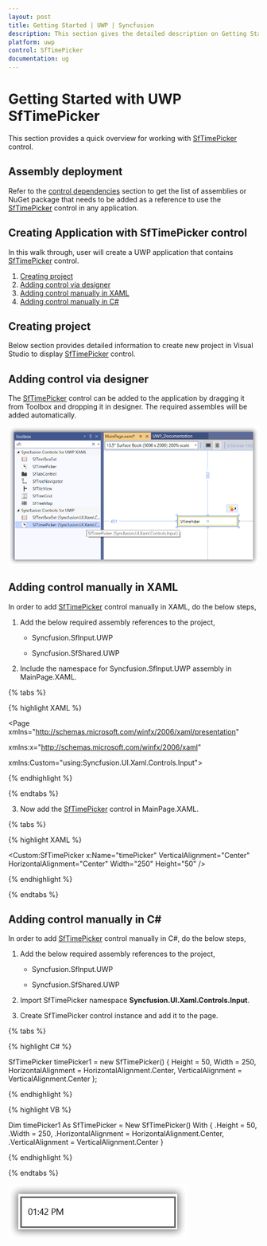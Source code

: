 ```yaml
---
layout: post
title: Getting Started | UWP | Syncfusion
description: This section gives the detailed description on Getting Started with the UWP SfTimePicker control and its basic features.
platform: uwp
control: SfTimePicker
documentation: ug
---
```


# Getting Started with UWP SfTimePicker

This section provides a quick overview for working with [SfTimePicker](https://help.syncfusion.com/cr/uwp/Syncfusion.SfInput.UWP~Syncfusion.UI.Xaml.Controls.Input.SfTimePicker.html) control.

## Assembly deployment
Refer to the [control dependencies](https://help.syncfusion.com/uwp/control-dependencies#sftimepicker) section to get the list of assemblies or NuGet package that needs to be added as a reference to use the [SfTimePicker](https://help.syncfusion.com/cr/uwp/Syncfusion.SfInput.UWP~Syncfusion.UI.Xaml.Controls.Input.SfTimePicker.html) control in any application.


## Creating Application with SfTimePicker control
In this walk through, user will create a UWP application that contains [SfTimePicker](https://help.syncfusion.com/cr/uwp/Syncfusion.SfInput.UWP~Syncfusion.UI.Xaml.Controls.Input.SfTimePicker.html) control.
1. [Creating project](#Creating-the-project)
2. [Adding control via designer](#Adding-control-via-designer)
3. [Adding control manually in XAML](#Adding-control-manually-in-XAML)
4. [Adding control manually in C#](#Adding-control-manually-in-C#)

## Creating project 
Below section provides detailed information to create new project in Visual Studio to display [SfTimePicker](https://help.syncfusion.com/cr/uwp/Syncfusion.SfInput.UWP~Syncfusion.UI.Xaml.Controls.Input.SfTimePicker.html) control.

## Adding control via designer
The [SfTimePicker](https://help.syncfusion.com/cr/uwp/Syncfusion.SfInput.UWP~Syncfusion.UI.Xaml.Controls.Input.SfTimePicker.html) control can be added to the application by dragging it from Toolbox and dropping it in designer. The required assembles will be added automatically.

![Adding control via designer](GettingStarted_images/GettingStarted_img1.png)

## Adding control manually in XAML

In order to add [SfTimePicker](https://help.syncfusion.com/cr/uwp/Syncfusion.SfInput.UWP~Syncfusion.UI.Xaml.Controls.Input.SfTimePicker.html) control manually in XAML, do the below steps,

1. Add the below required assembly references to the project,

    * Syncfusion.SfInput.UWP

    * Syncfusion.SfShared.UWP

2. Include the namespace for Syncfusion.SfInput.UWP assembly in MainPage.XAML.

{% tabs %}

{% highlight XAML %}

<Page xmlns="http://schemas.microsoft.com/winfx/2006/xaml/presentation"

xmlns:x="http://schemas.microsoft.com/winfx/2006/xaml"

xmlns:Custom="using:Syncfusion.UI.Xaml.Controls.Input">

{% endhighlight %}

{% endtabs %}

3. Now add the [SfTimePicker](https://help.syncfusion.com/cr/uwp/Syncfusion.SfInput.UWP~Syncfusion.UI.Xaml.Controls.Input.SfTimePicker.html) control in MainPage.XAML.

{% tabs %}

{% highlight XAML %}

 <Custom:SfTimePicker x:Name="timePicker" VerticalAlignment="Center" HorizontalAlignment="Center" Width="250" Height="50" />

{% endhighlight %}

{% endtabs %}

## Adding control manually in C#

In order to add [SfTimePicker](https://help.syncfusion.com/cr/uwp/Syncfusion.SfInput.UWP~Syncfusion.UI.Xaml.Controls.Input.SfTimePicker.html) control manually in C#, do the below steps,

1. Add the below required assembly references to the project,

    * Syncfusion.SfInput.UWP

    * Syncfusion.SfShared.UWP

2. Import SfTimePicker namespace **Syncfusion.UI.Xaml.Controls.Input**.

3. Create SfTimePicker control instance and add it to the page.


{% tabs %}

{% highlight C# %}

SfTimePicker timePicker1 = new SfTimePicker()
{
    Height = 50,
    Width = 250,
    HorizontalAlignment = HorizontalAlignment.Center,
    VerticalAlignment = VerticalAlignment.Center
};

{% endhighlight %}

{% highlight VB %}

Dim timePicker1 As SfTimePicker = New SfTimePicker() With {
    .Height = 50,
    .Width = 250,
    .HorizontalAlignment = HorizontalAlignment.Center,
    .VerticalAlignment = VerticalAlignment.Center
}

{% endhighlight %}

{% endtabs %}


![Adding control via XAML or code](GettingStarted_images/GettingStarted_img2.png)



